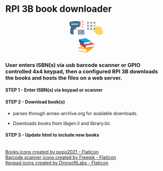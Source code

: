# RPI 3B book downloader #

<div style="text-align:center">
    <img src="imgs/barcode-scanner.png" height=50px>
    <img src="imgs/keypad.png" height=50px>
</div>

<div style="text-align:center">
    <img src="imgs/stack-of-books.png" height=50px>
</div>

### User enters ISBN(s) via usb barcode scanner or GPIO controlled 4x4 keypad, then a configured RPI 3B downloads the books and hosts the files on a web server. ###


#### STEP 1 - Enter ISBN(s) via keypad or scanner ####
#### STEP 2 - Download book(s) ####
-  parses through annas-archive.org for available downloads.

- Downloads books from libgen.li and library.lol.

#### STEP 3 - Update html to include new books ####

<br>
<a href="https://www.flaticon.com/free-icons/books" title="books icons">Books icons created by popo2021 - Flaticon</a>
<br>
<a href="https://www.flaticon.com/free-icons/barcode-scanner" title="barcode scanner icons">Barcode scanner icons created by Freepik - Flaticon</a>
<br>
<a href="https://www.flaticon.com/free-icons/keypad" title="keypad icons">Keypad icons created by DinosoftLabs - Flaticon</a>
